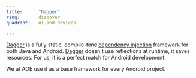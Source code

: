 ```yaml
---
title:      "Dagger"
ring:       discover
quadrant:   ui-and-devices

---
```


[Dagger](https://google.github.io/dagger/) is a fully static, compile-time [dependency injection](http://en.wikipedia.org/wiki/Dependency_injection) framework for both Java and Android. [Dagger](https://google.github.io/dagger/) doesn't use reflections at runtime, it saves resources. For us, it is a perfect match for Android development.

We at AOE use it as a base framework for every Android project.
